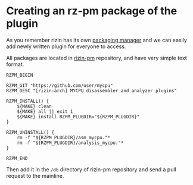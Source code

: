 # Creating an rz-pm package of the plugin

As you remember rizin has its own [packaging manager](../tools/rz-pm/intro.md) and we can easily
add newly written plugin for everyone to access.

All packages are located in [rizin-pm](https://github.com/rizinorg/rizin-pm) repository, and have
very simple text format.

```
RZPM_BEGIN

RZPM_GIT "https://github.com/user/mycpu"
RZPM_DESC "[rizin-arch] MYCPU disassembler and analyzer plugins"

RZPM_INSTALL() {
	${MAKE} clean
	${MAKE} all || exit 1
	${MAKE} install RZPM_PLUGDIR="${RZPM_PLUGDIR}"
}

RZPM_UNINSTALL() {
	rm -f "${RZPM_PLUGDIR}/asm_mycpu."*
	rm -f "${RZPM_PLUGDIR}/analysis_mycpu."*
}

RZPM_END
```

Then add it in the `/db` directory of rizin-pm repository and send a pull request to the mainline.


